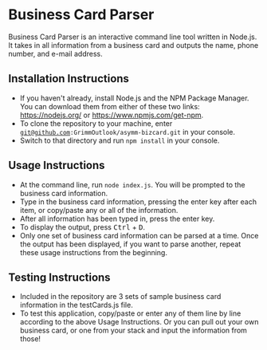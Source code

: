 # Business Card Parser
Business Card Parser is an interactive command line tool written in Node.js.  It takes in all information from a business card and outputs the name, phone number, and e-mail address.

## Installation Instructions
  - If you haven't already, install Node.js and the NPM Package Manager.  You can download them from either of these two links: https://nodejs.org/ or https://www.npmjs.com/get-npm.
  - To clone the repository to your machine, enter <code>git@github.com:GrimmOutlook/asymm-bizcard.git</code> in your console.
  - Switch to that directory and run <code>npm install</code> in your console.

## Usage Instructions
  - At the command line, run <code>node index.js</code>.  You will be prompted to the business card information.
  - Type in the business card information, pressing the enter key after each item, or copy/paste any or all of the information.
  - After all information has been typed in, press the enter key.
  - To display the output, press <kbd>Ctrl</kbd> + <kbd>D</kbd>.
  - Only one set of business card information can be parsed at a time.  Once the output has been displayed, if you want to parse another, repeat these usage instructions from the beginning.

## Testing Instructions
  - Included in the repository are 3 sets of sample business card information in the testCards.js file.
  - To test this application, copy/paste or enter any of them line by line according to the above Usage Instructions.  Or you can pull out your own business card, or one from your stack and input the information from those!
